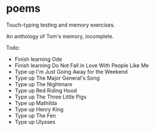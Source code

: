 # poems
Touch-typing testing and memory exercises.

An anthology of Tom's memory, incomplete.

Todo: 
 - Finish learning Ode
 - Finish learning Do Not Fall in Love With People Like Me
 - Type up I'm Just Going Away for the Weekend
 - Type up The Major General's Song
 - Type up The Nightmare
 - Type up Red Riding Hood
 - Type up The Three Little Pigs
 - Type up Mathilda
 - Type up Henry King
 - Type up The Fen
 - Type up Ulysses
